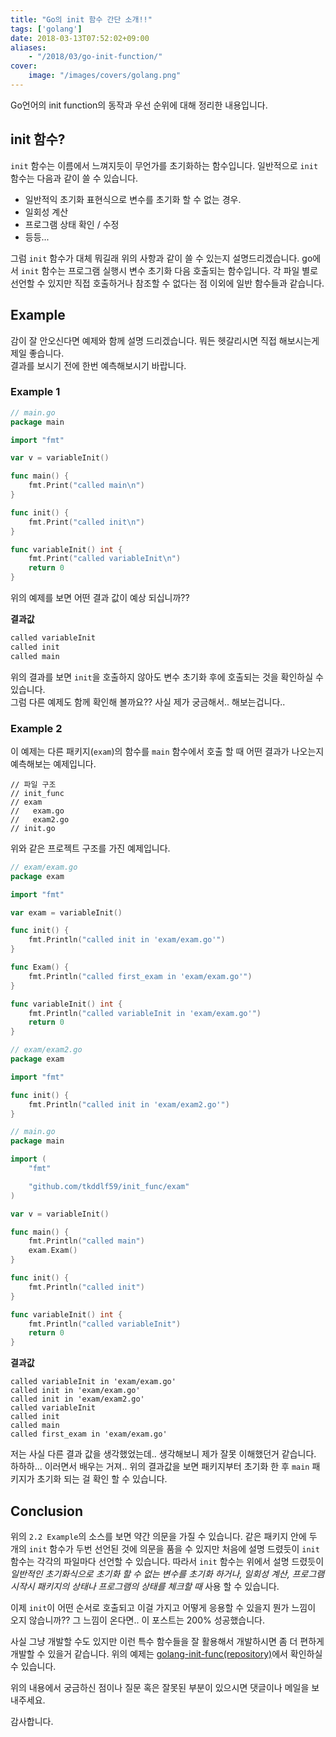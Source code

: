 ```yaml
---
title: "Go의 init 함수 간단 소개!!"
tags: ['golang']
date: 2018-03-13T07:52:02+09:00
aliases:
    - "/2018/03/go-init-function/"
cover:
    image: "/images/covers/golang.png"
---
```


Go언어의 init function의 동작과 우선 순위에 대해 정리한 내용입니다.

<!--more-->

## init 함수?
`init` 함수는 이름에서 느껴지듯이 무언가를 초기화하는 함수입니다. 
일반적으로 `init` 함수는 다음과 같이 쓸 수 있습니다.  
* 일반적익 초기화 표현식으로 변수를 초기화 할 수 없는 경우.
* 일회성 계산
* 프로그램 상태 확인 / 수정
* 등등...

그럼 `init` 함수가 대체 뭐길래 위의 사항과 같이 쓸 수 있는지 설명드리겠습니다.
go에서 `init` 함수는 프로그램 실행시 변수 초기화 다음 호출되는 함수입니다.
각 파일 별로 선언할 수 있지만 직접 호출하거나 참조할 수 없다는 점 이외에 일반 함수들과 같습니다.

## Example

감이 잘 안오신다면 예제와 함께 설명 드리겠습니다.
뭐든 헷갈리시면 직접 해보시는게 제일 좋습니다.  
결과를 보시기 전에 한번 예측해보시기 바랍니다.

### Example 1

```go
// main.go
package main

import "fmt"

var v = variableInit()

func main() {
    fmt.Print("called main\n")
}

func init() {
    fmt.Print("called init\n")
}

func variableInit() int {
    fmt.Print("called variableInit\n")
    return 0
}

```

위의 예제를 보면 어떤 결과 값이 예상 되십니까??

**결과값** 

```go
called variableInit
called init
called main
```

위의 결과를 보면 `init`을 호출하지 않아도 변수 초기화 후에 호출되는 것을 확인하실 수 있습니다.  
그럼 다른 예제도 함께 확인해 볼까요?? 사실 제가 궁금해서.. 해보는겁니다..

### Example 2

이 예제는 다른 패키지(`exam`)의 함수를 `main` 함수에서 호출 할 때 어떤 결과가 나오는지 예측해보는 예제입니다.

```
// 파일 구조
// init_func
// exam
//   exam.go
//   exam2.go
// init.go
```

위와 같은 프로젝트 구조를 가진 예제입니다.

```go
// exam/exam.go
package exam

import "fmt"

var exam = variableInit()

func init() {
    fmt.Println("called init in 'exam/exam.go'")
}

func Exam() {
    fmt.Println("called first_exam in 'exam/exam.go'")
}

func variableInit() int {
    fmt.Println("called variableInit in 'exam/exam.go'")
    return 0
}
```

```go
// exam/exam2.go
package exam

import "fmt"

func init() {
    fmt.Println("called init in 'exam/exam2.go'")
}
```

```go
// main.go
package main

import (
    "fmt"

    "github.com/tkddlf59/init_func/exam"
)

var v = variableInit()

func main() {
    fmt.Println("called main")
    exam.Exam()
}

func init() {
    fmt.Println("called init")
}

func variableInit() int {
    fmt.Println("called variableInit")
    return 0
}
```

**결과값**
```
called variableInit in 'exam/exam.go'
called init in 'exam/exam.go'
called init in 'exam/exam2.go'
called variableInit
called init
called main
called first_exam in 'exam/exam.go'
```

저는 사실 다른 결과 값을 생각했었는데.. 생각해보니 제가 잘못 이해했던거 같습니다. 하하하... 이러면서 배우는 거져..
위의 결과값을 보면 패키지부터 초기화 한 후 `main` 패키지가 초기화 되는 걸 확인 할 수 있습니다.

## Conclusion

위의 `2.2 Example`의 소스를 보면 약간 의문을 가질 수 있습니다. 같은 패키지 안에 두 개의 `init` 함수가 두번 선언된 것에 의문을 품을 수 있지만 처음에 설명 드렸듯이 `init` 함수는 각각의 파일마다 선언할 수 있습니다. 따라서 `init` 함수는 위에서 설명 드렸듯이 _일반적인 초기화식으로 초기화 할 수 없는 변수를 초기화 하거나, 일회성 계산, 프로그램 시작시 패키지의 상태나 프로그램의 상태를 체크할 때_ 사용 할 수 있습니다.

이제 `init`이 어떤 순서로 호출되고 이걸 가지고 어떻게 응용할 수 있을지 뭔가 느낌이 오지 않습니까??
그 느낌이 온다면.. 이 포스트는 200% 성공했습니다.

사실 그냥 개발할 수도 있지만 이런 특수 함수들을 잘 활용해서 개발하시면 좀 더 편하게 개발할 수 있을거 같습니다.
위의 예제는 [golang-init-func(repository)](https://github.com/realsangil/golang-init-func)에서 확인하실 수 있습니다.

위의 내용에서 궁금하신 점이나 질문 혹은 잘못된 부분이 있으시면 댓글이나 메일을 보내주세요.    
 
감사합니다.